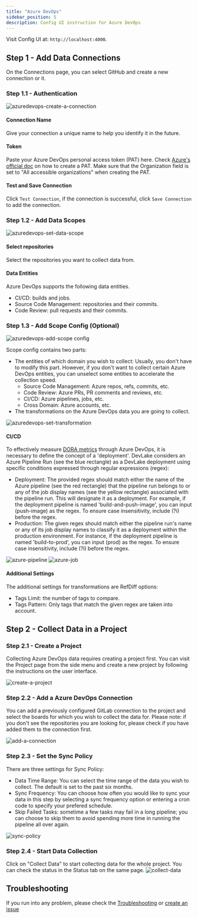 ```yaml
---
title: "Azure DevOps"
sidebar_position: 5
description: Config UI instruction for Azure DevOps
---
```


Visit Config UI at: `http://localhost:4000`.

## Step 1 - Add Data Connections

On the Connections page, you can select GitHub and create a new connection or it.

### Step 1.1 - Authentication

![azuredevops-create-a-connection](images/azuredevops-create-a-connection.png)

#### Connection Name

Give your connection a unique name to help you identify it in the future.

#### Token

Paste your Azure DevOps personal access token (PAT) here. Check [Azure's official doc](https://learn.microsoft.com/en-us/azure/devops/organizations/accounts/use-personal-access-tokens-to-authenticate?view=azure-devops&tabs=Windows#create-a-pat) on how to create a PAT. 
Make sure that the Organization field is set to "All accessible organizations" when creating the PAT.

#### Test and Save Connection

Click `Test Connection`, if the connection is successful, click `Save Connection` to add the connection.

### Step 1.2 - Add Data Scopes

![azuredevops-set-data-scope](images/azuredevops-set-data-scope.png)

#### Select repositories

Select the repositories you want to collect data from.

#### Data Entities

Azure DevOps supports the following data entities.

- CI/CD: builds and jobs.
- Source Code Management: repositories and their commits.
- Code Review: pull requests and their commits.


### Step 1.3 - Add Scope Config (Optional)

![azuredevops-add-scope config](images/azuredevops-add-scope-config.png)

Scope config contains two parts: 
- The entities of which domain you wish to collect: Usually, you don't have to modify this part. However, if you don't want to collect certain Azure DevOps entities, you can unselect some entities to accelerate the collection speed.
  - Source Code Management: Azure repos, refs, commits, etc.
  - Code Review: Azure PRs, PR comments and reviews, etc.
  - CI/CD: Azure pipelines, jobs, etc.
  - Cross Domain: Azure accounts, etc.
- The transformations on the Azure DevOps data you are going to collect. 

![azuredevops-set-transformation](images/azuredevops-set-transformation.png)

#### CI/CD

To effectively measure [DORA metrics](../DORA.md) through Azure DevOps, it is necessary to define the concept of a 'deployment'. DevLake considers an Azure Pipeline Run (see the blue rectangle) as a DevLake deployment using specific conditions expressed through regular expressions (regex):

- Deployment: The provided regex should match either the name of the Azure pipeline (see the red rectangle) that the pipeline run belongs to or any of the job display names (see the yellow rectangle) associated with the pipeline run. This will designate it as a deployment. For example, if the deployment pipeline is named 'build-and-push-image', you can input (push-image) as the regex. To ensure case insensitivity, include (?i) before the regex.
- Production: The given regex should match either the pipeline run's name or any of its job display names to classify it as a deployment within the production environment. For instance, if the deployment pipeline is named 'build-to-prod', you can input (prod) as the regex. To ensure case insensitivity, include (?i) before the regex.

![azure-pipeline](images/azuredevops-ui-pipeline.png)
![azure-job](images/azuredevops-ui-job.png)


#### Additional Settings

The additional settings for transformations are RefDiff options:
- Tags Limit: the number of tags to compare.
- Tags Pattern: Only tags that match the given regex are taken into account.

## Step 2 - Collect Data in a Project
### Step 2.1 - Create a Project
Collecting Azure DevOps data requires creating a project first. You can visit the Project page from the side menu and create a new project by following the instructions on the user interface.

![create-a-project](images/create-a-project.png)

### Step 2.2 - Add a Azure DevOps Connection
You can add a previously configured GitLab connection to the project and select the boards for which you wish to collect the data for. 
Please note: if you don't see the repositories you are looking for, please check if you have added them to the connection first.

![add-a-connection](images/add-a-connection-project.png)

### Step 2.3 - Set the Sync Policy
There are three settings for Sync Policy:
- Data Time Range: You can select the time range of the data you wish to collect. The default is set to the past six months.
- Sync Frequency: You can choose how often you would like to sync your data in this step by selecting a sync frequency option or entering a cron code to specify your prefered schedule.
- Skip Failed Tasks: sometime a few tasks may fail in a long pipeline; you can choose to skip them to avoid spending more time in running the pipeline all over again.

![sync-policy](images/sync-policy.png)

### Step 2.4 - Start Data Collection
Click on "Collect Data" to start collecting data for the whole project. You can check the status in the Status tab on the same page.
![collect-data](images/collect-data.png)


## Troubleshooting

If you run into any problem, please check the [Troubleshooting](/Troubleshooting/Configuration.md) or [create an issue](https://github.com/apache/incubator-devlake/issues)
